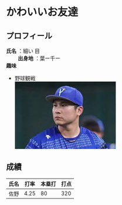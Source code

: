 # かわいいお友達

## プロフィール    
**氏名** ：細い 目<br>  　　
**出身地** ：葉ー千ー  
**趣味** 
- 野球観戦  
![佐野ちゃん](img.jpg)
## 成績
|氏名|打率|本塁打|打点|
|--|--|--|--|
|佐野|4.25|80|320|
